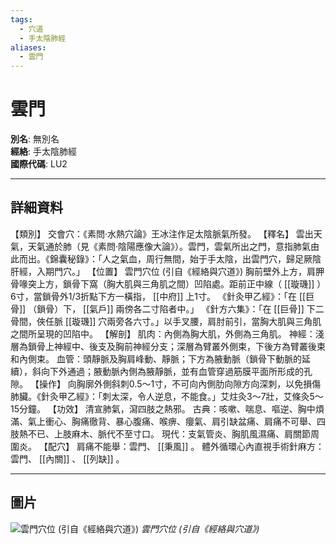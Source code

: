 ```yaml
---
tags:
  - 穴道
  - 手太陰肺經
aliases:
  - 雲門
---
```


# 雲門

**別名**: 無別名  
**經絡**: 手太陰肺經  
**國際代碼**: LU2  

---

## 詳細資料
【類別】
交會穴：《素問‧水熱穴論》王冰注作足太陰脈氣所發。
【釋名】
雲出天氣，天氣通於肺（見《素問‧陰陽應像大論》）。雲門，雲氣所出之門，意指肺氣由此而出。《錦囊秘錄》：「人之氣血，周行無間，始于手太陰，出雲門穴，歸足厥陰肝經，入期門穴。」
【位置】
雲門穴位 (引自《經絡與穴道》)
胸前壁外上方，肩胛骨喙突上方，鎖骨下窩（胸大肌與三角肌之間）凹陷處。距前正中線（ [[璇璣]] ）6寸，當鎖骨外1/3折點下方一橫指， [[中府]] 上1寸。
《針灸甲乙經》：「在 [[巨骨]] （鎖骨）下， [[氣戶]] 兩傍各二寸陷者中。」
《針方六集》：「在 [[巨骨]] 下二骨間，俠任脈 [[璇璣]] 穴兩旁各六寸。」以手叉腰，肩肘前引，當胸大肌與三角肌之間所呈現的凹陷中。
【解剖】
肌肉：內側為胸大肌，外側為三角肌。
神經：淺層為鎖骨上神經中、後支及胸前神經分支；深層為臂叢外側束，下後方為臂叢後束和內側束。
血管：頭靜脈及胸肩峰動、靜脈；下方為腋動脈（鎖骨下動脈的延續），斜向下外通過；腋動脈內側為腋靜脈，並有血管穿過筋膜平面所形成的孔隙。
【操作】
向胸廓外側斜刺0.5～1寸，不可向內側肋向隙方向深刺，以免損傷肺臟。《針灸甲乙經》：「刺太深，令人逆息，不能食。」艾炷灸3～7壯，艾條灸5～15分鐘。
【功效】
清宣肺氣，瀉四肢之熱邪。
古典：咳嗽、喘息、嘔逆、胸中煩滿、氣上衝心、胸痛徹背、暴心腹痛、喉痹、癭氣、肩引缺盆痛、肩痛不可舉、四肢熱不已、上肢麻木、脈代不至寸口。
現代：支氣管炎、胸肌風濕痛、肩關節周圍炎。
【配穴】
肩痛不能舉：雲門、 [[秉風]] 。
體外循環心內直視手術針麻方：雲門、 [[內關]] 、 [[列缺]] 。

---

## 圖片
![雲門穴位 (引自《經絡與穴道》)](https://yibian.hopto.org/pic/acu/norm/01/yunmen(j&a).jpg)
_雲門穴位 (引自《經絡與穴道》)_

